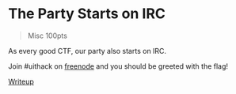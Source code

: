 # The Party Starts on IRC

> Misc 100pts

As every good CTF, our party also starts on IRC.

Join #uithack on [freenode](https://webchat.freenode.net/) and you should be greeted with the flag!

[Writeup](./writeup.md)
